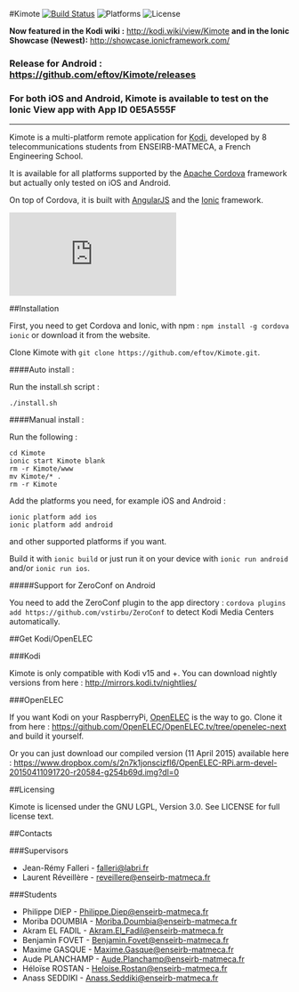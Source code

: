 #Kimote [![Build Status](https://travis-ci.org/eftov/Kimote.svg?branch=master)](https://travis-ci.org/eftov/Kimote) ![Platforms](https://img.shields.io/badge/platform-ios%20%7C%20android-lightgrey.svg) ![License](https://img.shields.io/badge/license-LGPL%203-blue.svg)

**Now featured in the Kodi wiki :** http://kodi.wiki/view/Kimote **and in the Ionic Showcase (Newest):** http://showcase.ionicframework.com/

### Release for Android : https://github.com/eftov/Kimote/releases
### For both iOS and Android, Kimote is available to test on the Ionic View app with App ID 0E5A555F

---

Kimote is a multi-platform remote application for [Kodi][], developed by 8 telecommunications students from ENSEIRB-MATMECA, a French Engineering School.

It is available for all platforms supported by the [Apache Cordova][] framework but actually only tested on iOS and Android.

On top of Cordova, it is built with [AngularJS][] and the [Ionic][] framework.

[![Kimote logo](http://46.101.162.21/index.php/apps/files_sharing/ajax/publicpreview.php?x=3360&y=1782&a=true&file=kimote_logo.png&t=4Q15tQGV50KuSch&scalingup=0)](Kimote)

##Installation

First, you need to get Cordova and Ionic, with npm : `npm install -g cordova ionic` or download it from the website.

Clone Kimote with `git clone https://github.com/eftov/Kimote.git`.

####Auto install : 

Run the install.sh script :
	
	./install.sh
	
####Manual install :
	
Run the following :

	cd Kimote
	ionic start Kimote blank
	rm -r Kimote/www
	mv Kimote/* .
	rm -r Kimote

Add the platforms you need, for example iOS and Android :

	ionic platform add ios
	ionic platform add android
	
and other supported platforms if you want.

Build it with `ionic build` or just run it on your device  with `ionic run android` and/or `ionic run ios`.

#####Support for ZeroConf on Android

You need to add the ZeroConf plugin to the app directory : `cordova plugins add https://github.com/vstirbu/ZeroConf` to detect Kodi Media Centers automatically.

##Get Kodi/OpenELEC

###Kodi

Kimote is only compatible with Kodi v15 and +. You can download nightly versions from here : <http://mirrors.kodi.tv/nightlies/>

###OpenELEC

If you want Kodi on your RaspberryPi, [OpenELEC][] is the way to go. Clone it from here : <https://github.com/OpenELEC/OpenELEC.tv/tree/openelec-next> and build it yourself.

Or you can just download our compiled version (11 April 2015) available here : https://www.dropbox.com/s/2n7k1jonscizfl6/OpenELEC-RPi.arm-devel-20150411091720-r20584-g254b69d.img?dl=0

##Licensing 

Kimote is licensed under the GNU LGPL, Version 3.0. See LICENSE for full license text.

##Contacts

###Supervisors

- Jean-Rémy Falleri - falleri@labri.fr
- Laurent Réveillère - reveillere@enseirb-matmeca.fr

###Students

- Philippe DIEP - Philippe.Diep@enseirb-matmeca.fr
- Moriba DOUMBIA - Moriba.Doumbia@enseirb-matmeca.fr
- Akram EL FADIL - Akram.El_Fadil@enseirb-matmeca.fr
- Benjamin FOVET - Benjamin.Fovet@enseirb-matmeca.fr
- Maxime GASQUE - Maxime.Gasque@enseirb-matmeca.fr
- Aude PLANCHAMP - Aude.Planchamp@enseirb-matmeca.fr
- Héloïse ROSTAN - Heloise.Rostan@enseirb-matmeca.fr
- Anass SEDDIKI - Anass.Seddiki@enseirb-matmeca.fr


[Kodi]: http://kodi.tv/
[Apache Cordova]: https://cordova.apache.org
[AngularJS]: https://angularjs.org/
[Ionic]: http://ionicframework.com/
[OpenELEC]: http://openelec.tv/
